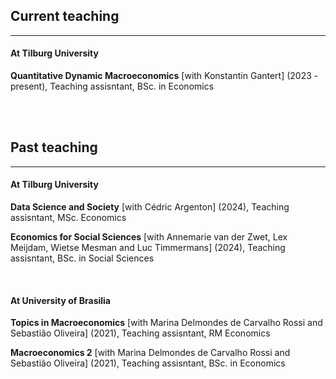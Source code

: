 <!-- TEACHING CONTENTS -->

<!-- Styling -->
<style> 
a {
    color: var(--link-color);
}

h1,h2,h3,h4,h5.h6 {
    font-style: normal; font-family: var(--title-font) ;
    color: var(--theme-color-dark);
}

details > summary {
    cursor: pointer;
    color: var(--link-color); /* Example style */
    text-decoration: underline;
    list-style:  none; } 
</style>

<!-- Actual text -->

## Current teaching

<hr text-align="center" class="solid" width="100%">

#### At Tilburg University

**Quantitative Dynamic Macroeconomics** [with Konstantin Gantert] (2023 - present), Teaching assisntant, BSc. in Economics

</br></br>

## Past teaching

<hr text-align="center" class="solid" width="100%">

#### At Tilburg University
**Data Science and Society** [with Cédric Argenton] (2024), Teaching assisntant, MSc. Economics

**Economics for Social Sciences** [with Annemarie van der Zwet, Lex Meijdam, Wietse Mesman and Luc Timmermans] (2024), Teaching assisntant, BSc. in Social Sciences

<br>

#### At University of Brasilia

**Topics in Macroeconomics** [with Marina Delmondes de Carvalho Rossi and Sebastião Oliveira] (2021), Teaching assisntant, RM Economics

**Macroeconomics 2** [with Marina Delmondes de Carvalho Rossi and Sebastião Oliveira] (2021), Teaching assisntant, BSc. in Economics
